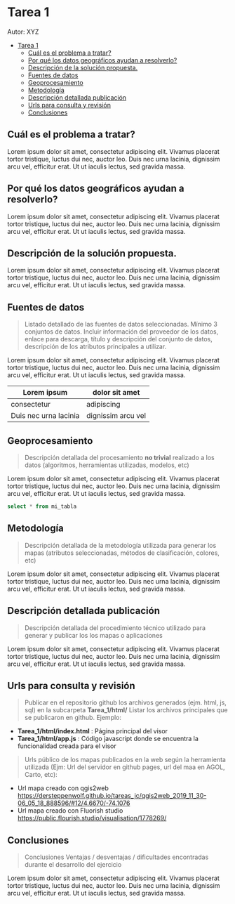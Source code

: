 # Tarea 1

Autor: XYZ

- [Tarea 1](#tarea-1)
  - [Cuál es el problema a tratar?](#cu%C3%A1l-es-el-problema-a-tratar)
  - [Por qué los datos geográficos ayudan a resolverlo?](#por-qu%C3%A9-los-datos-geogr%C3%A1ficos-ayudan-a-resolverlo)
  - [Descripción de la solución propuesta.](#descripci%C3%B3n-de-la-soluci%C3%B3n-propuesta)
  - [Fuentes de datos](#fuentes-de-datos)
  - [Geoprocesamiento](#geoprocesamiento)
  - [Metodología](#metodolog%C3%ADa)
  - [Descripción detallada publicación](#descripci%C3%B3n-detallada-publicaci%C3%B3n)
  - [Urls para consulta y revisión](#urls-para-consulta-y-revisi%C3%B3n)
  - [Conclusiones](#conclusiones)

## Cuál es el problema a tratar?

Lorem ipsum dolor sit amet, consectetur adipiscing elit. Vivamus placerat tortor tristique, luctus dui nec, auctor leo. Duis nec urna lacinia, dignissim arcu vel, efficitur erat. Ut ut iaculis lectus, sed gravida massa. 

## Por qué los datos geográficos  ayudan a resolverlo?

Lorem ipsum dolor sit amet, consectetur adipiscing elit. Vivamus placerat tortor tristique, luctus dui nec, auctor leo. Duis nec urna lacinia, dignissim arcu vel, efficitur erat. Ut ut iaculis lectus, sed gravida massa. 

## Descripción de la solución propuesta.

Lorem ipsum dolor sit amet, consectetur adipiscing elit. Vivamus placerat tortor tristique, luctus dui nec, auctor leo. Duis nec urna lacinia, dignissim arcu vel, efficitur erat. Ut ut iaculis lectus, sed gravida massa. 

## Fuentes de datos

> Listado detallado de las fuentes de datos seleccionadas. Mínimo 3 conjuntos de datos. Incluir información del proveedor de los datos, enlace para descarga, título y descripción del conjunto de datos, descripción de los  atributos principales a utilizar.

Lorem ipsum dolor sit amet, consectetur adipiscing elit. Vivamus placerat tortor tristique, luctus dui nec, auctor leo. Duis nec urna lacinia, dignissim arcu vel, efficitur erat. Ut ut iaculis lectus, sed gravida massa. 

Lorem ipsum | dolor sit amet
------------ | -------------
consectetur | adipiscing
Duis nec urna lacinia | dignissim arcu vel

## Geoprocesamiento 

> Descripción detallada del procesamiento **no trivial** realizado a los datos (algoritmos, herramientas utilizadas, modelos, etc)

Lorem ipsum dolor sit amet, consectetur adipiscing elit. Vivamus placerat tortor tristique, luctus dui nec, auctor leo. Duis nec urna lacinia, dignissim arcu vel, efficitur erat. Ut ut iaculis lectus, sed gravida massa. 

```sql
select * from mi_tabla
```

## Metodología 

> Descripción detallada de la metodología utilizada para generar los mapas (atributos seleccionadas, métodos de clasificación, colores, etc)

Lorem ipsum dolor sit amet, consectetur adipiscing elit. Vivamus placerat tortor tristique, luctus dui nec, auctor leo. Duis nec urna lacinia, dignissim arcu vel, efficitur erat. Ut ut iaculis lectus, sed gravida massa. 

## Descripción detallada publicación 

> Descripción detallada del procedimiento técnico utilizado para generar y publicar los  los mapas o aplicaciones

Lorem ipsum dolor sit amet, consectetur adipiscing elit. Vivamus placerat tortor tristique, luctus dui nec, auctor leo. Duis nec urna lacinia, dignissim arcu vel, efficitur erat. Ut ut iaculis lectus, sed gravida massa. 

## Urls para consulta y revisión 

> Publicar en el  repositorio github los archivos generados (ejm. html, js, sql) en la subcarpeta **Tarea_1/html/**
> Listar los archivos principales que se publicaron en github. Ejemplo:

-  **Tarea_1/html/index.html**  : Página principal del visor
-  **Tarea_1/html/app.js**  : Código javascript donde se encuentra la funcionalidad creada para el visor

> Urls público de los mapas publicados en la web según la herramienta utilizada  (Ejm: Url del servidor en github pages, url del maa en AGOL, Carto, etc): 

- Url mapa creado con qgis2web https://dersteppenwolf.github.io/tareas_jc/qgis2web_2019_11_30-06_05_18_888596/#12/4.6670/-74.1076
- Url mapa creado con Fluorish studio https://public.flourish.studio/visualisation/1778269/

## Conclusiones 

> Conclusiones Ventajas / desventajas / dificultades  encontradas durante el desarrollo del ejercicio

Lorem ipsum dolor sit amet, consectetur adipiscing elit. Vivamus placerat tortor tristique, luctus dui nec, auctor leo. Duis nec urna lacinia, dignissim arcu vel, efficitur erat. Ut ut iaculis lectus, sed gravida massa. 





